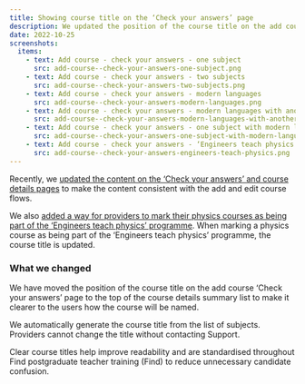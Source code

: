 ```yaml
---
title: Showing course title on the ‘Check your answers’ page
description: We updated the position of the course title on the add course ‘Check your answers’ page to make it clear to users how the course will be named
date: 2022-10-25
screenshots:
  items:
    - text: Add course - check your answers - one subject
      src: add-course--check-your-answers-one-subject.png
    - text: Add course - check your answers - two subjects
      src: add-course--check-your-answers-two-subjects.png
    - text: Add course - check your answers - modern languages
      src: add-course--check-your-answers-modern-languages.png
    - text: Add course - check your answers - modern languages with another subject
      src: add-course--check-your-answers-modern-languages-with-another-subject.png
    - text: Add course - check your answers - one subject with modern languages
      src: add-course--check-your-answers-one-subject-with-modern-languages.png
    - text: Add course - check your answers - ‘Engineers teach physics’
      src: add-course--check-your-answers-engineers-teach-physics.png
---
```


Recently, we [updated the content on the ‘Check your answers’ and course details pages](/publish-teacher-training-courses/updating-the-check-your-answers-and-course-details-pages/) to make the content consistent with the add and edit course flows.

We also [added a way for providers to mark their physics courses as being part of the ‘Engineers teach physics’ programme](/publish-teacher-training-courses/adding-an-engineers-teach-physics-question-to-courses/). When marking a physics course as being part of the ‘Engineers teach physics’ programme, the course title is updated.

### What we changed

We have moved the position of the course title on the add course ‘Check your answers’ page to the top of the course details summary list to make it clearer to the users how the course will be named.

We automatically generate the course title from the list of subjects. Providers cannot change the title without contacting Support.

Clear course titles help improve readability and are standardised throughout Find postgraduate teacher training (Find) to reduce unnecessary candidate confusion.
